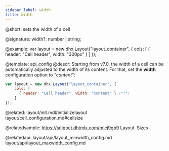 ```yaml
---
sidebar_label: width
title: width
---          
```


@short: sets the width of a cell

@signature: width?: number | string;

@example: 
var layout = new dhx.Layout("layout_container", {
    cols: [
      { header: "Cell header", width: "300px" }
    ]
});


@template:	api_config
@descr: 
Starting from v7.0, the width of a cell can be automatically adjusted to the width of its content. For that, set the **width** configuration option to *"content"*:

~~~js
var layout = new dhx.Layout("layout_container", {
    cols: [
      { header: "Cell header", width: "content" } /*!*/
    ]
});
~~~




@related: layout/init.md#initializelayout
layout/cell_configuration.md#cellsize


@relatedsample: https://snippet.dhtmlx.com/miej9gb9	Layout. Sizes

@relatedapi:
layout/api/layout_minwidth_config.md
layout/api/layout_maxwidth_config.md